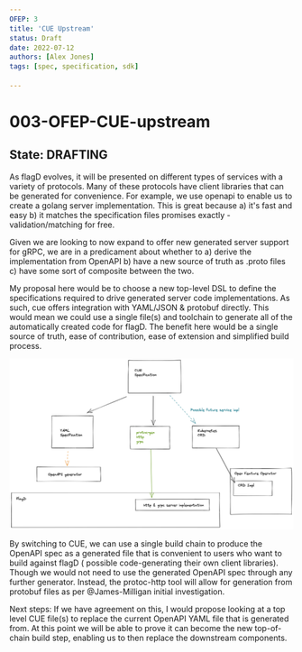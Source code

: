 ```yaml
---
OFEP: 3
title: 'CUE Upstream'
status: Draft
date: 2022-07-12
authors: [Alex Jones]
tags: [spec, specification, sdk]

---
```

# 003-OFEP-CUE-upstream

## State: DRAFTING

As flagD evolves, it will be presented on different types of services with a variety of protocols.
Many of these protocols have client libraries that can be generated for convenience.
For example, we use openapi to enable us to create a golang server implementation.
This is great because a) it's fast and easy b) it matches the specification files promises exactly - validation/matching for free.

Given we are looking to now expand to offer new generated server support for gRPC, we are in a predicament about whether to a) derive the implementation from OpenAPI b) have a new source of truth as .proto files c) have some sort of composite between the two.

My proposal here would be to choose a new top-level DSL to define the specifications required to drive generated server code implementations. As such, cue offers integration with YAML/JSON & protobuf directly.
This would mean we could use a single file(s) and toolchain to generate all of the automatically created code for flagD.
The benefit here would be a single source of truth, ease of contribution, ease of extension and simplified build process.

<!-- <img src="images/003-01.png" width="300"> -->
![unlabelled_image](images/003-01.png "unlabelled_image")

By switching to CUE, we can use a single build chain to produce the OpenAPI spec as a generated file that is convenient to users who want to build against flagD ( possible code-generating their own client libraries). Though we would not need to use the generated OpenAPI spec through any further generator. Instead, the protoc-http tool will allow for generation from protobuf files as per @James-Milligan initial investigation.

Next steps:
If we have agreement on this, I would propose looking at a top level CUE file(s) to replace the current OpenAPI YAML file that is generated from. At this point we will be able to prove it can become the new top-of-chain build step, enabling us to then replace the downstream components.
